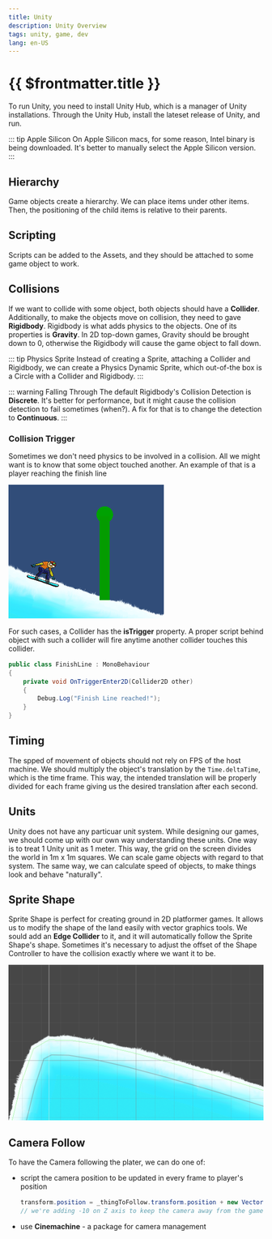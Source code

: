 ```yaml
---
title: Unity
description: Unity Overview
tags: unity, game, dev
lang: en-US
---
```


# {{ $frontmatter.title }}

To run Unity, you need to install Unity Hub, which is a manager of Unity
installations. Through the Unity Hub, install the lateset release of Unity, and
run.

::: tip Apple Silicon 
On Apple Silicon macs, for some reason, Intel binary is being downloaded. It's
better to manually select the Apple Silicon version.
:::

## Hierarchy

Game objects create a hierarchy. We can place items under other items. Then, the
positioning of the child items is relative to their parents.

## Scripting

Scripts can be added to the Assets, and they should be attached to some game
object to work.

## Collisions

If we want to collide with some object, both objects should have a **Collider**.
Additionally, to make the objects move on collision, they need to gave
**Rigidbody**. Rigidbody is what adds physics to the objects. One of its
properties is **Gravity**. In 2D top-down games, Gravity should be brought down
to 0, otherwise the Rigidbody will cause the game object to fall down.

::: tip Physics Sprite
Instead of creating a Sprite, attaching a Collider and Rigidbody, we can create
a Physics Dynamic Sprite, which out-of-the box is a Circle with a Collider and
Rigidbody.
:::

::: warning Falling Through
The default Rigidbody's Collision Detection is **Discrete**. It's better for
performance, but it might cause the collision detection to fail sometimes
(when?). A fix for that is to change the detection to **Continuous**.
:::

### Collision Trigger

Sometimes we don't need physics to be involved in a collision. All we might want
is to know that some object touched another. An example of that is a player
reaching the finish line

![](./assets/player-and-finish-line.png)

For such cases, a Collider has the **isTrigger** property. A proper script
behind object with such a collider will fire anytime another collider touches
this collider.

```cs
public class FinishLine : MonoBehaviour
{
    private void OnTriggerEnter2D(Collider2D other)
    {
        Debug.Log("Finish Line reached!");
    }
}
```

## Timing

The spped of movement of objects should not rely on FPS of the host machine. We
should multiply the object's translation by the `Time.deltaTime`, which is the
time frame. This way, the intended translation will be properly divided for each
frame giving us the desired translation after each second.

## Units

Unity does not have any particuar unit system. While designing our games, we
should come up with our own way understanding these units. One way is to treat 1
Unity unit as 1 meter. This way, the grid on the screen divides the world in 1m
x 1m squares. We can scale game objects with regard to that system. The same
way, we can calculate speed of objects, to make things look and behave
"naturally".

## Sprite Shape

Sprite Shape is perfect for creating ground in 2D platformer games. It allows us
to modify the shape of the land easily with vector graphics tools. We sould add
an **Edge Collider** to it, and it will automatically follow the Sprite Shape's
shape. Sometimes it's necessary to adjust the offset of the Shape Controller to
have the collision exactly where we want it to be.

![](./assets/sprite-shape-collision.png)

## Camera Follow

To have the Camera following the plater, we can do one of:

- script the camera position to be updated in every frame to player's position

    ```cs
    transform.position = _thingToFollow.transform.position + new Vector3(0, 0, -10);
    // we're adding -10 on Z axis to keep the camera away from the game world
    ```

- use **Cinemachine** - a package for camera management